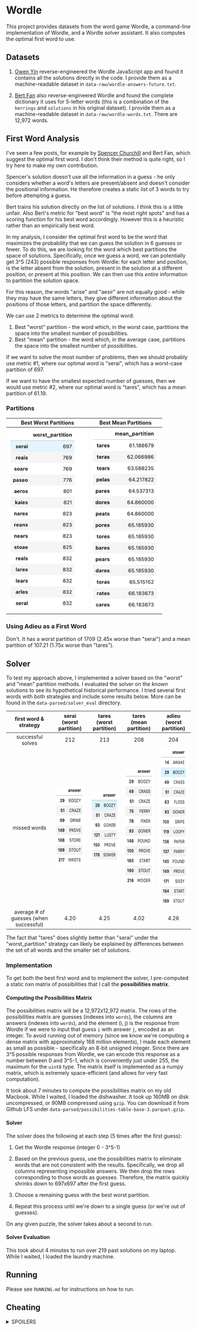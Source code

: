 # Wordle

This project provides datasets from the word game Wordle, a command-line implementation of Wordle, and a Wordle solver assistant.
It also computes the optimal first word to use.

## Datasets

1. [Owen Yin](https://medium.com/@owenyin/here-lies-wordle-2021-2027-full-answer-list-52017ee99e86) reverse-engineered the Wordle JavaScript app and found it contains all the solutions directly in the code.
I provide them as a machine-readable dataset in `data-raw/wordle-answers-future.txt`.

2. [Bert Fan](https://bert.org/2021/11/24/the-best-starting-word-in-wordle/) also reverse-engineered Wordle and found the complete dictionary it uses for 5-letter words (this is a combination of the `herrings` and `solutions` in his original dataset).
I provide them as a machine-readable dataset in `data-raw/wordle-words.txt`.
There are 12,972 words.

## First Word Analysis

I've seen a few posts, for example by [Spencer Churchill](https://slc.is/#About) and Bert Fan, which suggest the optimal first word.
I don't think their method is quite right, so I try here to make my own contribution.

Spencer's solution doesn't use all the information in a guess - he only considers whether a word's letters are present/absent and doesn't consider the positional information. He therefore creates a static list of 3 words to try before attempting a guess.

Bert trains his solution directly on the list of solutions. I think this is a little unfair. Also Bert's metric for "best word" is "the most right spots" and has a scoring function for his best word accordingly. However this is a heuristic rather than an empirically best word.

In my analysis, I consider the optimal first word to be the word that maximizes the probability that we can guess the solution in 6 guesses or fewer.
To do this, we are looking for the word which best partitions the space of solutions.
Specifically, once we guess a word, we can potentially get 3^5 (243) possible responses from Wordle: for each letter and position, is the letter absent from the solution, present in the solution at a different position, or present at this position.
We can then use this *entire* information to partition the solution space.

For this reason, the words "arise" and "aesir" are not equally good - while they may have the same letters, they give different information about the positions of those letters, and partition the space differently.

We can use 2 metrics to determine the optimal word:

1. Best "worst" partition - the word which, in the worst case, partitions the space into the smallest number of possibilities.
2. Best "mean" partition - the word which, in the average case, partitions the space into the smallest number of possibilities.

If we want to solve the most number of problems, then we should probably use metric #1, where our optimal word is "serai", which has a worst-case partition of 697.

If we want to have the smallest expected number of guesses, then we would use metric #2, where our optimal word is "tares", which has a mean partition of 61.19.

### Partitions

Best Worst Partitions | Best Mean Partitions
:--------------------:|:---------------------:
<img alt="best worst partitions" src="./assets/worst_partition.png" height="500px" /> | <img alt="best mean partitions" src="./assets/mean_partition.png" height="500px" />

### Using Adieu as a First Word

Don't. It has a worst partition of 1709 (2.45x worse than "serai") and a mean partition of 107.21 (1.75x worse than "tares").

## Solver

To test my approach above, I implemented a solver based on the "worst" and "mean" partition methods.
I evaluated the solver on the *known* solutions to see its hypothetical historical performance.
I tried several first words with both strategies and include some results below. More can be found in the `data-parsed/solver_eval` directory.

first word & strategy | serai (worst partition)  | tares (worst partition) | tares (mean partition) | adieu (worst partition)
:--------------------:|:-----------------------:|:-----------------------:|:-----------------------:|:-----------------------:
successful solves | 212 | 213 | 208 | 204
missed words | <img alt="serai failed" src="./assets/serai_failed.png" height="223px" /> | <img alt="tares worst partition failed" src="./assets/tares_failed.png" height="195px" /> | <img alt="tares mean partition failed" src="./assets/tares_mean_failed.png" height="322px" /> | <img alt="adieu worst partition failed" src="./assets/adieu_worst_failed.png" height="431px" />
average # of guesses (when successful) | 4.20 | 4.25 | 4.02 | 4.26

The fact that "tares" does slightly better than "serai" under the "worst_partition" strategy can likely be explained by differences between the set of all words and the smaller set of solutions.

### Implementation

To get both the best first word and to implement the solver, I pre-computed a static nxn matrix of possibilities that I call the **possibilities matrix**.

#### Computing the Possibilities Matrix

The possibilities matrix will be a 12,972x12,972 matrix.
The rows of the possibilities matrix are guesses (indexes into `words`), the columns are answers (indexes into `words`), and the element (i, j) is the response from Wordle if we were to input that guess `i` with answer `j`, encoded as an integer.
To avoid running out of memory (since we know we're computing a dense matrix with approximately 168 million elements), I made each element as small as possible - specifically an 8-bit unsigned integer.
Since there are 3^5 possible responses from Wordle, we can encode this response as a number between 0 and 3^5-1, which is conveniently just under 255, the maximum for the `uint8` type.
The matrix itself is implemented as a numpy matrix, which is extremely space-efficient (and allows for very fast computation).

It took about 7 minutes to compute the possibilities matrix on my old Macbook.
While I waited, I loaded the dishwasher.
It took up 160MB on disk uncompressed, or 90MB compressed using `gzip`.
You can download it from Github LFS under `data-parsed/possibilities-table-base-3.parquet.gzip`.

#### Solver

The solver does the following at each step (5 times after the first guess):

1. Get the Wordle response (integer 0 - 3^5-1)

2. Based on the previous guess, use the possibilities matrix to eliminate words that are not consistent with the results.
Specifically, we drop all columns representing impossible answers.
We then drop the rows corresponding to those words as guesses.
Therefore, the matrix quickly shrinks down to 697x697 after the first guess.

3. Choose a remaining guess with the best worst partition.

4. Repeat this process until we're down to a single guess (or we're out of guesses).

On any given puzzle, the solver takes about a second to run.

#### Solver Evaluation

This took about 4 minutes to run over 219 past solutions on my laptop.
While I waited, I loaded the laundry machine.

## Running

Please see `RUNNING.md` for instructions on how to run.

## Cheating

<details>
    <summary>SPOILERS</summary>

Because we have a complete list of all solutions into the future, we can instead find the optimal word (and strategy) to use based on this dataset.
This is definitely cheating and goes against the spirit of the game, so I put this section at the end.

The optimal first words to use are "raise" and "arise".
I computed the possibilities matrix using just the known answers, where you can find it under `data-parsed/possibilities-table-cheating-base-3.parquet.gzip` in GitHub LFS.
I then tested our "worst_partition" strategy using the first word "raises" on the entire 2315 known answers.
Our strategy was able to successfully solve 2302/2315 (99.4% success rate) with an average of 3.65 guesses per puzzle. This is just a tiny bit better than the results that [Tom Lockwood](https://lockwood.dev/wordle/python/2022/01/23/wordle-solved-average-3-64.html) was able to achieve with their solver.

The words that we missed can be found below:

<img alt="cheating unsolved words" src="./assets/cheating_raise_unsolved.png" height="382px" />

The evaluation is included under `data-parsed/solver-eval/solver-eval-strat-worst_partition-future-answers-2315-raise-custom-matrix.json`

</details>
